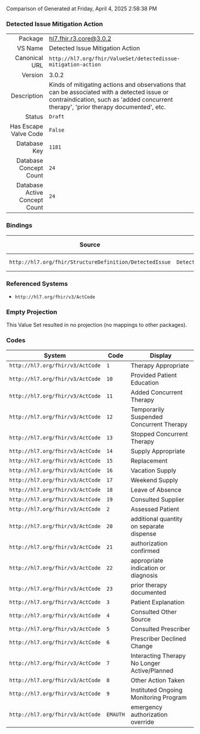 Comparison of 
Generated at Friday, April 4, 2025 2:58:38 PM

### Detected Issue Mitigation Action

|      |     |
| ---: | --- |
| Package | hl7.fhir.r3.core@3.0.2 |
| VS Name | Detected Issue Mitigation Action |
| Canonical URL | `http://hl7.org/fhir/ValueSet/detectedissue-mitigation-action` |
| Version | 3.0.2 |
| Description | Kinds of mitigating actions and observations that can be associated with a detected issue or contraindication, such as 'added concurrent therapy', 'prior therapy documented', etc. |
| Status | `Draft` |
| Has Escape Valve Code | `False` |
| Database Key | `1181` |
| Database Concept Count | `24` |
| Database Active Concept Count | `24` |
### Bindings

| Source | Element | Binding | Strength | Element Short |
| ------ | ------- | ------- | -------- | ------------- |
| `http://hl7.org/fhir/StructureDefinition/DetectedIssue` | `DetectedIssue.mitigation.action` | `http://hl7.org/fhir/ValueSet/detectedissue-mitigation-action` | `Preferred` | What mitigation? |

### Referenced Systems

* `http://hl7.org/fhir/v3/ActCode`
### Empty Projection

This Value Set resulted in no projection (no mappings to other packages).

### Codes

| System | Code | Display |
| ------ | ---- | ------- |
| `http://hl7.org/fhir/v3/ActCode` | `1` | Therapy Appropriate |
| `http://hl7.org/fhir/v3/ActCode` | `10` | Provided Patient Education |
| `http://hl7.org/fhir/v3/ActCode` | `11` | Added Concurrent Therapy |
| `http://hl7.org/fhir/v3/ActCode` | `12` | Temporarily Suspended Concurrent Therapy |
| `http://hl7.org/fhir/v3/ActCode` | `13` | Stopped Concurrent Therapy |
| `http://hl7.org/fhir/v3/ActCode` | `14` | Supply Appropriate |
| `http://hl7.org/fhir/v3/ActCode` | `15` | Replacement |
| `http://hl7.org/fhir/v3/ActCode` | `16` | Vacation Supply |
| `http://hl7.org/fhir/v3/ActCode` | `17` | Weekend Supply |
| `http://hl7.org/fhir/v3/ActCode` | `18` | Leave of Absence |
| `http://hl7.org/fhir/v3/ActCode` | `19` | Consulted Supplier |
| `http://hl7.org/fhir/v3/ActCode` | `2` | Assessed Patient |
| `http://hl7.org/fhir/v3/ActCode` | `20` | additional quantity on separate dispense |
| `http://hl7.org/fhir/v3/ActCode` | `21` | authorization confirmed |
| `http://hl7.org/fhir/v3/ActCode` | `22` | appropriate indication or diagnosis |
| `http://hl7.org/fhir/v3/ActCode` | `23` | prior therapy documented |
| `http://hl7.org/fhir/v3/ActCode` | `3` | Patient Explanation |
| `http://hl7.org/fhir/v3/ActCode` | `4` | Consulted Other Source |
| `http://hl7.org/fhir/v3/ActCode` | `5` | Consulted Prescriber |
| `http://hl7.org/fhir/v3/ActCode` | `6` | Prescriber Declined Change |
| `http://hl7.org/fhir/v3/ActCode` | `7` | Interacting Therapy No Longer Active/Planned |
| `http://hl7.org/fhir/v3/ActCode` | `8` | Other Action Taken |
| `http://hl7.org/fhir/v3/ActCode` | `9` | Instituted Ongoing Monitoring Program |
| `http://hl7.org/fhir/v3/ActCode` | `EMAUTH` | emergency authorization override |
